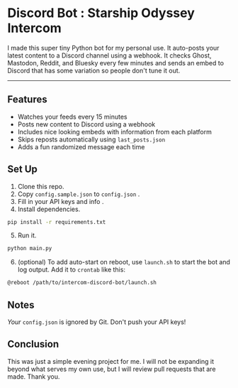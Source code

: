 # Discord Bot : Starship Odyssey Intercom

I made this super tiny Python bot for my personal use. It auto-posts your latest content to a Discord channel using a webhook.
It checks Ghost, Mastodon, Reddit, and Bluesky every few minutes and sends an embed to Discord that has some variation so people don't tune it out.

---

## Features

-   Watches your feeds every 15 minutes
-   Posts new content to Discord using a webhook
-   Includes nice looking embeds with information from each platform
-   Skips reposts automatically using `last_posts.json`
-   Adds a fun randomized message each time

## Set Up

1. Clone this repo.
2. Copy `config.sample.json` to `config.json` .
3. Fill in your API keys and info .
4. Install dependencies.

```bash
pip install -r requirements.txt

```

5. Run it.

```bash
python main.py

```

6. (optional) To add auto-start on reboot, use `launch.sh` to start the bot and log output. Add it to `crontab` like this:

```bash
@reboot /path/to/intercom-discord-bot/launch.sh
```

## Notes

_Your_ `config.json` is ignored by Git. Don't push your API keys!

## Conclusion

This was just a simple evening project for me. I will not be expanding it beyond what serves my own use, but I will review pull requests that are made. Thank you.

